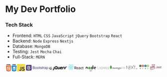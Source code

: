 
# My Dev Portfolio

### Tech Stack
 - Frontend: `HTML` `CSS` `JavaScript` `jQuery` `Bootstrap` `React`
 - Backend: `Node` `Express` `Nextjs`
 - Database: `MongoDB`
 - Testing: `Jest` `Mocha` `Chai`
 - Full-Stack: `MERN`
 
 ![tech stack](/techlogos.JPG)
 




  
 
 
  
 
 
